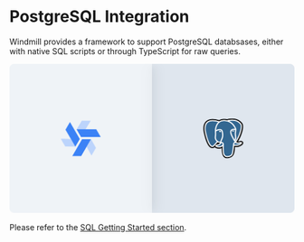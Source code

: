 # PostgreSQL Integration

Windmill provides a framework to support PostgreSQL databsases, either with native SQL scripts or through TypeScript for raw queries.

![Integration between PostgreSQL and Windmill](../assets/integrations/psql-0-header.png.webp 'Connect a PostgreSQL instance with Windmill')

Please refer to the [SQL Getting Started section](../getting_started/0_scripts_quickstart/5_sql_quickstart/index.mdx).

